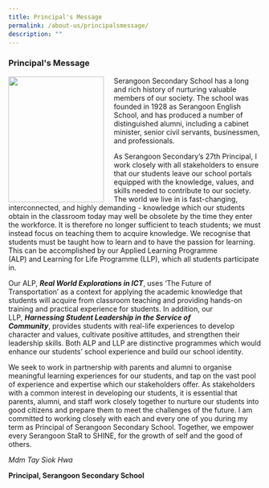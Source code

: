 ```yaml
---
title: Principal's Message
permalink: /about-us/principalsmessage/
description: ""
---
```

### Principal's Message
 
<img src="![](/images/School%20Steering%20Committee/Tay%20Siok%20Hwa_v2.jpg)" style="width:190px; height:250px; margin-right:20px;" align = "Left">

Serangoon Secondary School has a long and rich history of nurturing valuable members of our society. The school was founded in 1928 as Serangoon English School, and has produced a number of distinguished alumni, including a cabinet minister, senior civil servants, businessmen, and professionals.

As Serangoon Secondary’s 27th Principal, I work closely with all stakeholders to ensure that our students leave our school portals equipped with the knowledge, values, and skills needed to contribute to our society. The world we live in is fast-changing, interconnected, and highly demanding - knowledge which our students obtain in the classroom today may well be obsolete by the time they enter the workforce. It is therefore no longer sufficient to teach students; we must instead focus on teaching them to acquire knowledge. We recognise that students must be taught how to learn and to have the passion for learning. This can be accomplished by our Applied Learning Programme (ALP) and Learning for Life Programme (LLP), which all students participate in.

Our ALP, **_Real World Explorations in ICT_**, uses ‘The Future of Transportation’ as a context for applying the academic knowledge that students will acquire from classroom teaching and providing hands-on training and practical experience for students. In addition, our LLP, **_Harnessing Student Leadership in the Service of Community_**, provides students with real-life experiences to develop character and values, cultivate positive attitudes, and strengthen their leadership skills. Both ALP and LLP are distinctive programmes which would enhance our students’ school experience and build our school identity.

We seek to work in partnership with parents and alumni to organise meaningful learning experiences for our students, and tap on the vast pool of experience and expertise which our stakeholders offer. As stakeholders with a common interest in developing our students, it is essential that parents, alumni, and staff work closely together to nurture our students into good citizens and prepare them to meet the challenges of the future. I am committed to working closely with each and every one of you during my term as Principal of Serangoon Secondary School. Together, we empower every Serangoon StaR to SHINE, for the growth of self and the good of others.

*Mdm Tay Siok Hwa*

**Principal, Serangoon Secondary School**